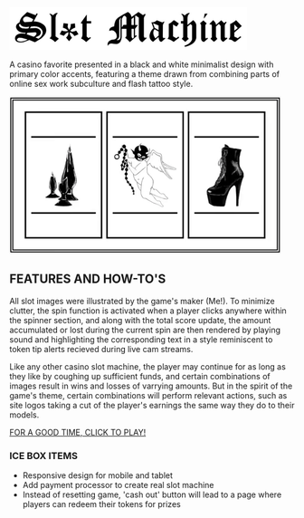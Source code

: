 <img src="images/headertext.png">

A casino favorite presented in a black and white minimalist design with primary color accents, featuring a theme drawn from combining parts of online sex work subculture and flash tattoo style.

<img src="images/spinnerdemo.gif">

## FEATURES AND HOW-TO'S

All slot images were illustrated by the game's maker (Me!). To minimize clutter, the spin function is activated when a player clicks anywhere within the spinner section, and along with the total score update, the amount accumulated or lost during the current spin are then rendered by playing sound and highlighting the corresponding text in a style reminiscent to token tip alerts recieved during live cam streams.

Like any other casino slot machine, the player may continue for as long as they like by coughing up sufficient funds, and certain combinations of images result in wins and losses of varrying amounts. But in the spirit of the game's theme, certain combinations will perform relevant actions, such as site logos taking a cut of the player's earnings the same way they do to their models. 

<a href="https://h-b8.github.io/slot-machine-game/" target="_blank">FOR A GOOD TIME, CLICK TO PLAY!</a>

### ICE BOX ITEMS

- Responsive design for mobile and tablet
- Add payment processor to create real slot machine
- Instead of resetting game, 'cash out' button will lead to a page where players can redeem their tokens for prizes